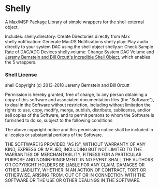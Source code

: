 # Shelly
A Max/MSP Package Library of simple wrappers for the shell external object.

Includes:
shelly.directory: Create Directories directly from Max
shelly.notification: Generate MacOS Notifications
shelly.play: Play audio directly to your system DAC using the shell object
shelly.sr: Check Sample Rate of DAC/ADC Devices
shelly.volume: Change System DAC Volume
and [Jeremy Bernstein and Bill Orcutt's Incredible Shell Object](https://github.com/jeremybernstein/shell), which enables the 5 wrappers.


### Shell License
shell Copyright (c) 2013-2018 Jeremy Bernstein and Bill Orcutt

Permission is hereby granted, free of charge, to any person obtaining a copy
of this software and associated documentation files (the "Software"), to deal
in the Software without restriction, including without limitation the rights
to use, copy, modify, merge, publish, distribute, sublicense, and/or sell
copies of the Software, and to permit persons to whom the Software is
furnished to do so, subject to the following conditions:

The above copyright notice and this permission notice shall be included in
all copies or substantial portions of the Software.

THE SOFTWARE IS PROVIDED "AS IS", WITHOUT WARRANTY OF ANY KIND, EXPRESS OR
IMPLIED, INCLUDING BUT NOT LIMITED TO THE WARRANTIES OF MERCHANTABILITY,
FITNESS FOR A PARTICULAR PURPOSE AND NONINFRINGEMENT. IN NO EVENT SHALL THE
AUTHORS OR COPYRIGHT HOLDERS BE LIABLE FOR ANY CLAIM, DAMAGES OR OTHER
LIABILITY, WHETHER IN AN ACTION OF CONTRACT, TORT OR OTHERWISE, ARISING FROM,
OUT OF OR IN CONNECTION WITH THE SOFTWARE OR THE USE OR OTHER DEALINGS IN
THE SOFTWARE.
